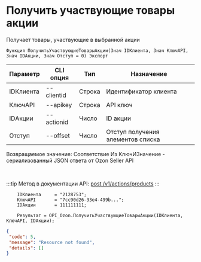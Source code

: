 ﻿---
sidebar_position: 3
---

# Получить участвующие товары акции
 Получает товары, участвующие в выбранной акции



`Функция ПолучитьУчаствующиеТоварыАкции(Знач IDКлиента, Знач КлючAPI, Знач IDАкции, Знач Отступ = 0) Экспорт`

  | Параметр | CLI опция | Тип | Назначение |
  |-|-|-|-|
  | IDКлиента | --clientid | Строка | Идентификатор клиента |
  | КлючAPI | --apikey | Строка | API ключ |
  | IDАкции | --actionid | Число | ID акции |
  | Отступ | --offset | Число | Отступ получения элементов списка |

  
  Возвращаемое значение:   Соответствие Из КлючИЗначение - сериализованный JSON ответа от Ozon Seller API

<br/>

:::tip
Метод в документации API: [post /v1/actions/products](https://docs.ozon.ru/api/seller/#operation/PromosProducts)
:::
<br/>


```bsl title="Пример кода"
    IDКлиента     = "2128753";
    КлючAPI       = "7cc90d26-33e4-499b...";
    IDАкции       = 111111111;

    Результат = OPI_Ozon.ПолучитьУчаствующиеТоварыАкции(IDКлиента, КлючAPI, IDАкции);
```
    



```json title="Результат"
{
 "code": 5,
 "message": "Resource not found",
 "details": []
}
```
